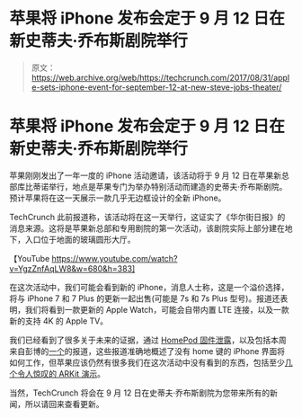 # 苹果将 iPhone 发布会定于 9 月 12 日在新史蒂夫·乔布斯剧院举行

> 原文：<https://web.archive.org/web/https://techcrunch.com/2017/08/31/apple-sets-iphone-event-for-september-12-at-new-steve-jobs-theater/>

# 苹果将 iPhone 发布会定于 9 月 12 日在新史蒂夫·乔布斯剧院举行

苹果刚刚发出了一年一度的 iPhone 活动邀请，该活动将于 9 月 12 日在苹果新总部库比蒂诺举行，地点是苹果专门为举办特别活动而建造的史蒂夫·乔布斯剧院。预计苹果将在这一天展示一款几乎无边框设计的全新 iPhone。

TechCrunch 此前报道称，该活动将在这一天举行，这证实了《华尔街日报》的消息来源。这将是苹果新总部和专用剧院的第一次活动，该剧院实际上部分建在地下，入口位于地面的玻璃圆形大厅。

【YouTube https://www.youtube.com/watch?v=YgzZnfAqLW8&w=680&h=383]

在这次活动中，我们可能会看到新的 iPhone，消息人士称，这是一个溢价选择，将与 iPhone 7 和 7 Plus 的更新一起出售(可能是 7s 和 7s Plus 型号)。报道还表明，我们将看到一款更新的 Apple Watch，可能会自带内置 LTE 连接，以及一款新的支持 4K 的 Apple TV。

我们已经看到了很多关于未来的证据，通过 [HomePod 固件泄露](https://web.archive.org/web/20230307141150/https://techcrunch.com/2017/07/31/homepod-firmware-reveals-iphone-8-design-and-facial-recognition/)，以及包括本周来自彭博的[一个](https://web.archive.org/web/20230307141150/https://techcrunch.com/2017/08/30/apple-to-remove-home-button-in-upcoming-high-end-iphone-report-says/)的报道，这些报道准确地概述了没有 home 键的 iPhone 界面将如何工作，但苹果应该仍然有很多我们在这次活动中没有看到的东西，包括至少[几个令人惊叹的 ARKit 演示](https://web.archive.org/web/20230307141150/https://techcrunch.com/gallery/these-13-gifs-show-apple-arkits-massive-potential/)。

当然，TechCrunch 将会在 9 月 12 日在史蒂夫·乔布斯剧院为您带来所有的新闻，所以请回来查看更新。